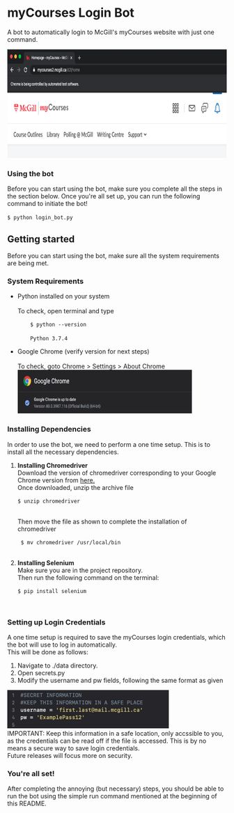 # myCourses Login Bot
A bot to automatically login to McGill's myCourses website with just one command.

<img src="https://github.com/talha-riaz/myCourses-LoginBot/blob/master/img/img1.png" height="250" width="1000">

<h3> Using the bot </h3>
Before you can start using the bot, make sure you complete all the steps in the section below.
Once you're all set up, you can run the following command to initiate the bot!

`$ python login_bot.py`

<h2> Getting started </h2> 
Before you can start using the bot, make sure all the system requirements are being met.

<h3> System Requirements </h3>
<ul>
  <li> Python installed on your system <br>
    <br>
       To check, open terminal and type <br>

        $ python --version

        Python 3.7.4
  </li>
  <li> Google Chrome (verify version for next steps) <br>
    <br>
       To check, goto Chrome > Settings > About Chrome <br>
       <img src="https://github.com/talha-riaz/myCourses-LoginBot/blob/master/img/img2.png" height="100" width="400">
 
  </li>
</ul>        

<h3> Installing Dependencies </h3>
In order to use the bot, we need to perform a one time setup. This is to install all the necessary dependencies. 
<ol>
  <li> <b> Installing Chromedriver </b> <br>
    Download the version of chromedriver corresponding to your Google Chrome version from <a href="https://chromedriver.chromium.org/downloads"> here. </a><br>
    Once downloaded, unzip the archive file 
   <br>  
    
    $ unzip chromedriver
    
   <br>
    Then move the file as shown to complete the installation of chromedriver
    <br>
    
     $ mv chromedriver /usr/local/bin
    
   <br>
    
    
    
  </li>
  <li> <b> Installing Selenium </b> <br>
  Make sure you are in the project repository. <br>
  Then run the following command on the terminal: <br>
  
  
    $ pip install selenium
  
  <br>
  </li>
   
</ol>

<h3> Setting up Login Credentials </h3>
A one time setup is required to save the myCourses login credentials, which the bot will use to log in automatically.<br>
This will be done as follows:<br>
<ol>
  <li>Navigate to ./data directory. </li>
  <li>Open secrets.py</li>
  <li>Modify the username and pw fields, following the same format as given</li>
</ol>
<img src="https://github.com/talha-riaz/myCourses-LoginBot/blob/master/img/img3.png">
<br>
IMPORTANT: Keep this information in a safe location, only accssible to you, as the credentials can be read off if the file is accessed. This is by no means a secure way to save login credentials. <br>
Future releases will focus more on security.

<h3> You're all set! </h3>
After completing the annoying (but necessary) steps, you should be able to run the bot using the simple run command mentioned at the beginning of this README. 
